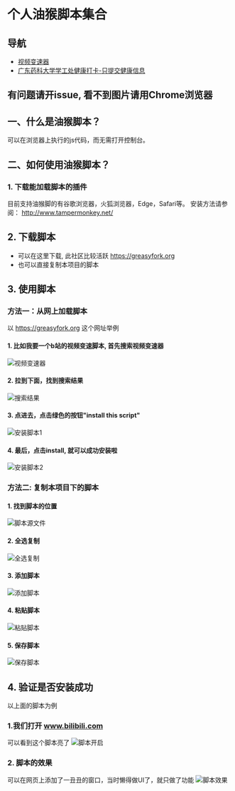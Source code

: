 # 个人油猴脚本集合
## 导航
- [视频变速器](https://github.com/tignioj/UserScript/tree/master/speed_change)
- [广东药科大学学工处健康打卡-只提交健康信息](https://github.com/tignioj/UserScript/tree/master/GDPU_jkdk)

## 有问题请开issue, 看不到图片请用Chrome浏览器


## 一、什么是油猴脚本？
可以在浏览器上执行的js代码，而无需打开控制台。

## 二、如何使用油猴脚本？

### 1. 下载能加载脚本的插件
目前支持油猴脚的有谷歌浏览器，火狐浏览器，Edge，Safari等。
安装方法请参阅：
http://www.tampermonkey.net/

## 2. 下载脚本
- 可以在这里下载, 此社区比较活跃 https://greasyfork.org
- 也可以直接复制本项目的脚本

## 3. 使用脚本
### 方法一：从网上加载脚本
以 https://greasyfork.org  这个网址举例

#### 1. 比如我要一个b站的视频变速脚本, 首先搜索视频变速器

![视频变速器](imgs/video_speed_change.png)

#### 2. 拉到下面，找到搜索结果

![搜索结果](imgs/video_speed_change_result.png)

#### 3. 点进去，点击绿色的按钮"install this script"

![安装脚本1](imgs/video_speed_change_install.png)

#### 4. 最后，点击install, 就可以成功安装啦

![安装脚本2](imgs/video_speed_change_install_finall.png)

### 方法二: 复制本项目下的脚本
#### 1. 找到脚本的位置

![脚本源文件](imgs/script_raw.png)

#### 2. 全选复制

![全选复制](imgs/script_copy_all.png)

#### 3. 添加脚本

![添加脚本](imgs/create_new_script.png)

#### 4. 粘贴脚本

![粘贴脚本](imgs/script_paste_all.png)

#### 5. 保存脚本

![保存脚本](imgs/save_script.png)


## 4. 验证是否安装成功
以上面的脚本为例
### 1.我们打开 www.bilibili.com
可以看到这个脚本亮了
![脚本开启](imgs/script_enabled.png)

### 2. 脚本的效果
可以在网页上添加了一丑丑的窗口，当时懒得做UI了，就只做了功能 
![脚本效果](imgs/script_ui.png)
